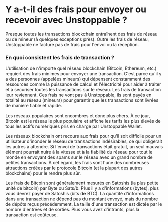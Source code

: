 # Y a-t-il des frais pour envoyer ou recevoir avec Unstoppable ?

Presque toutes les transactions blockchain entraînent des frais de réseau ou de mineur (à quelques exceptions près). Outre les frais de réseau, Unstoppable ne facture pas de frais pour l'envoi ou la réception.

### En quoi consistent les frais de transaction ?

L'utilisation de n'importe quel réseau blockchain (Bitcoin, Ethereum, etc.) requiert des frais minimes pour envoyer une transaction. C'est parce qu'il y a des personnes (appelées mineurs) qui dépensent constamment des ressources comme la puissance de calcul et l'électricité pour aider à traiter et à sécuriser toutes les transactions sur le réseau. Les frais de transaction leur reviennent. Ces frais ne vont pas à Unstoppable, ils sont payés en totalité au réseau (mineurs) pour garantir que les transactions sont livrées de manière fiable et rapide.

Les réseaux populaires sont encombrés et donc plus chers. À ce jour, Bitcoin est le réseau le plus populaire et affiche les tarifs les plus élevés de tous les actifs numériques pris en charge par Unstoppable Wallet.

Les réseaux blockchain ont recours aux frais pour qu'il soit difficile pour un utilisateur d'inonder le réseau de transactions indésirables, ce qui obligerait les autres à attendre. Si l'envoi de transactions était gratuit, un seul mauvais élément pourrait nuire à la vitesse et à la fiabilité du réseau pour tout le monde en envoyant des spams sur le réseau avec un grand nombre de petites transactions. À cet égard, les frais sont l'une des nombreuses attractions créées par le protocole Bitcoin (et la plupart des autres blockchains) pour le rendre plus sûr.

Les frais de Bitcoin sont généralement mesurés en Satoshis (la plus petite unité de bitcoin) par Byte ou Sats/b. Plus il y a d'informations (bytes), plus vous devrez payer de Satoshis (bits de BTC). La quantité d'informations dans une transaction ne dépend pas du montant envoyé, mais du nombre de dépôts reçus précédemment. La taille d'une transaction est dictée par le nombre d'entrées et de sorties. Plus vous avez d'intrants, plus la transaction est coûteuse.